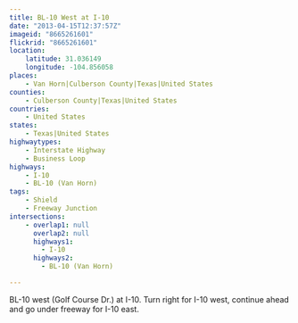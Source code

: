 ```yaml
---
title: BL-10 West at I-10
date: "2013-04-15T12:37:57Z"
imageid: "8665261601"
flickrid: "8665261601"
location:
    latitude: 31.036149
    longitude: -104.856058
places:
    - Van Horn|Culberson County|Texas|United States
counties:
    - Culberson County|Texas|United States
countries:
    - United States
states:
    - Texas|United States
highwaytypes:
    - Interstate Highway
    - Business Loop
highways:
    - I-10
    - BL-10 (Van Horn)
tags:
    - Shield
    - Freeway Junction
intersections:
    - overlap1: null
      overlap2: null
      highways1:
        - I-10
      highways2:
        - BL-10 (Van Horn)

---
```

BL-10 west (Golf Course Dr.) at I-10.  Turn right  for I-10 west, continue ahead and go under freeway for I-10 east.